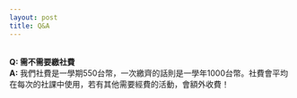 ```yaml
---
layout: post
title: Q&A
---
```

\
**Q: 需不需要繳社費**\
**A:** 我們社費是一學期550台幣，一次繳齊的話則是一學年1000台幣。社費會平均在每次的社課中使用，若有其他需要經費的活動，會額外收費！

